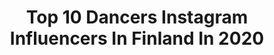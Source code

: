 ---
title: Top 10 Dancers Instagram Influencers In Finland In 2020
description: >-
  Find top dancers Instagram influencers in Finland in 2020. Most popular hashtags: #dancer #mustetamk #helenar #singer.
platform: Instagram
profiles:
  - username: "veerajjulia"
    fullname: >-
      V E E R A  V I R T A
    location: "Finland"
    followers: 50931
    engagement: 1354
    commentsToLikes: 0.005501
    id: ck5zwvh416u670i14efq5wu72
    verified: false
    hashtags: "#hammasklinikkakruunu, #pivo, #maksoinpivolla, #pivolompakko"
  - username: "jurgih"
    fullname: >-
      Jyrki Haapala
    location: "Finland"
    followers: 20438
    engagement: 624
    commentsToLikes: 0.027058
    id: ck6uaap892hlw0j71t9aamis8
    verified: false
    hashtags: "#happydays, #plantsagram, #plantlover, #plantlove"
  - username: "anttonlaine"
    fullname: >-
      Antton Laine
    location: "Finland"
    followers: 6390
    engagement: 582
    commentsToLikes: 0.014134
    id: ck55midfh40xc0i11tv8vbwsv
    verified: false
    hashtags: "#walking, #relaxing, #waiting, #june"
  - username: "onnitoivonen"
    fullname: >-
      Onni Toivonen
    location: "Finland"
    followers: 4187
    engagement: 1991
    commentsToLikes: 0.038938
    id: ck8szmaqqoz660j783mfc216o
    verified: false
    hashtags: "#juggling, #manbooty, #circusinternational, #trick"
  - username: "josefiinakotajarvi"
    fullname: >-
      Josefiina Kotajärvi
    location: "Finland"
    followers: 4471
    engagement: 1322
    commentsToLikes: 0.022462
    id: ck6tzmxcoang20j71ggnqbcc0
    verified: false
    hashtags: "#lohilofinland, #yhteisty, #collaboration, #mood"
  - username: "k_trim"
    fullname: >-
      Katri Mäkinen 🇪🇪 / 🇫🇮
    location: "Finland"
    followers: 8651
    engagement: 573
    commentsToLikes: 0.017642
    id: ck8syy4azmgu40j78ku321lvl
    verified: false
    hashtags: "#sunmaidfi, #barebellsfinland, #staystrong, #dancesport"
  - username: "minnamimz"
    fullname: >-
      DHQ Minna Mimz
    location: "Finland"
    followers: 3178
    engagement: 961
    commentsToLikes: 0.102249
    id: ck5c71b9k6mac0i11gt3ogiww
    verified: false
    hashtags: "#betterdaysahead, #twerk, #travels, #dancechallenge"
  - username: "helenarngman"
    fullname: >-
      Helena Rängman
    location: "Finland"
    followers: 17480
    engagement: 245
    commentsToLikes: 0.013340
    id: ck5bvfjfujk140i11je991pkd
    verified: false
    hashtags: "#heikkivainionp, #nomakeup, #cmore, #omenaposket"
  - username: "kimberlyidigpio"
    fullname: >-
      Kimberly Michelle
    location: "Finland"
    followers: 2466
    engagement: 1302
    commentsToLikes: 0.052608
    id: ck6tzmto2ams50j7131ufcvhx
    verified: false
    hashtags: "#myhipsdontlie, #childhoodmemories, #dancemom, #happyfriday"
  - username: "anskubergstrom"
    fullname: >-
      Tanssija, Koreografi, Opettaja
    location: "Finland"
    followers: 11656
    engagement: 773
    commentsToLikes: 0.017440
    id: ck5bvfdgkjjny0i1167kaotmy
    verified: false
    hashtags: "#kotimaienn, #hyvinvointi, #yhteisty, #luonto"
---